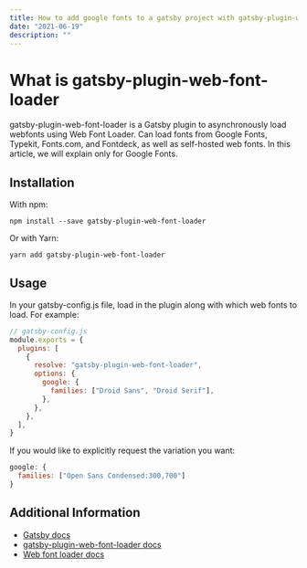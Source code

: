 ```yaml
---
title: How to add google fonts to a gatsby project with gatsby-plugin-web-font-loader
date: "2021-06-19"
description: ""
---
```


# What is gatsby-plugin-web-font-loader

gatsby-plugin-web-font-loader is a Gatsby plugin to asynchronously load webfonts using Web Font Loader. Can load fonts from Google Fonts, Typekit, Fonts.com, and Fontdeck, as well as self-hosted web fonts. In this article, we will explain only for Google Fonts.

## Installation

With npm:

`npm install --save gatsby-plugin-web-font-loader`

Or with Yarn:

`yarn add gatsby-plugin-web-font-loader`

## Usage

In your gatsby-config.js file, load in the plugin along with which web fonts to load. For example:

```javascript
// gatsby-config.js
module.exports = {
  plugins: [
    {
      resolve: "gatsby-plugin-web-font-loader",
      options: {
        google: {
          families: ["Droid Sans", "Droid Serif"],
        },
      },
    },
  ],
}
```

If you would like to explicitly request the variation you want:

```javascript
google: {
  families: ["Open Sans Condensed:300,700"]
}
```

## Additional Information

- [Gatsby docs](https://www.gatsbyjs.com/docs/how-to/styling/using-web-fonts/#self-host-google-fonts-with-fontsource)
- [gatsby-plugin-web-font-loader docs](https://www.gatsbyjs.com/plugins/gatsby-plugin-web-font-loader/?=font)
- [Web font loader docs](https://github.com/typekit/webfontloader)
